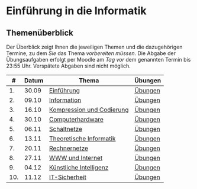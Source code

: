 # Einführung in die Informatik

## Themenüberblick

Der Überblick zeigt Ihnen die jeweiligen Themen und die dazugehörigen Termine, zu dem *Sie* das Thema *vorbereiten müssen*. Die Abgabe der Übungsaufgaben erfolgt per Moodle am *Tag vor* dem genannten Termin bis 23:55 Uhr. Verspätete Abgaben sind nicht möglich.

| # | Datum | Thema | Übungen |
|---|-------|-------|----------|
| 1. | 30.09 | [Einführung](01_intro/readme.md) | [Übungen](01_intro/exercise.md) |
| 2. | 09.10 | [Information](02_information/readme.md) | [Übungen](02_information/exercise.md) |
| 3. | 16.10 | [Kompression und Codierung](03_codes/readme.md) | [Übungen](03_codes/exercise.md) |
| 4. | 30.10 | [Computerhardware](04_hardware/readme.md) | [Übungen](04_hardware/exercise.md) |
| 5. | 06.11 | [Schaltnetze](05_digital_logic/readme.md) | [Übungen](05_digital_logic/exercise.md) |
| 6. | 13.11 | [Theoretische Informatik](06_theoretical_cs/readme.md) | [Übungen](06_theoretical_cs/exercise.md) |
| 7. | 20.11 | [Rechnernetze](07_networks/readme.md) | [Übungen](07_networks/exercise.md) |
| 8. | 27.11 | [WWW und Internet](08_internet/readme.md) | [Übungen](08_internet/exercise.md) |
| 9. | 04.12 | [Künstliche Intelligenz](09_ai/readme.md) | [Übungen](09_ai/exercise.md) |
| 10. | 11.12 | [IT-Sicherheit](10_security/readme.md) | [Übungen](10_security/exercise.md) |

